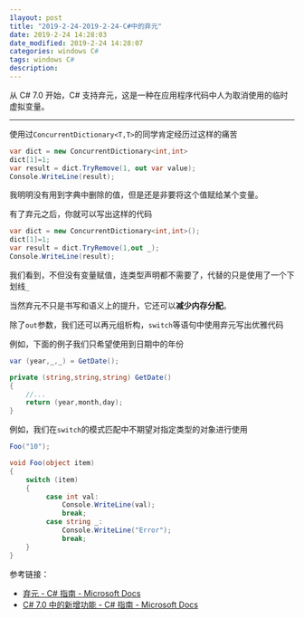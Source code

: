 ```yaml
---
1layout: post
title: "2019-2-24-2019-2-24-C#中的弃元"
date: 2019-2-24 14:28:03
date_modified: 2019-2-24 14:28:07
categories: windows C#
tags: windows C#
description: 
---
```


从 C# 7.0 开始，C# 支持弃元，这是一种在应用程序代码中人为取消使用的临时虚拟变量。

-----

使用过`ConcurrentDictionary<T,T>`的同学肯定经历过这样的痛苦

```c#
var dict = new ConcurrentDictionary<int,int>
dict[1]=1;
var result = dict.TryRemove(1, out var value);
Console.WriteLine(result);
```

我明明没有用到字典中删除的值，但是还是非要将这个值赋给某个变量。

有了弃元之后，你就可以写出这样的代码

```C#
var dict = new ConcurrentDictionary<int,int>();
dict[1]=1;
var result = dict.TryRemove(1,out _);
Console.WriteLine(result);
```

我们看到，不但没有变量赋值，连类型声明都不需要了，代替的只是使用了一个下划线`_`

当然弃元不只是书写和语义上的提升，它还可以**减少内存分配**。

除了`out`参数，我们还可以再元组析构，`switch`等语句中使用弃元写出优雅代码

例如，下面的例子我们只希望使用到日期中的年份

```c#
var (year,_,_) = GetDate();

private (string,string,string) GetDate()
{
	//...
    return (year,month,day);
}
```

例如，我们在`switch`的模式匹配中不期望对指定类型的对象进行使用

```c#
Foo("10");

void Foo(object item)
{
	switch (item)
	{
	     case int val:
             Console.WriteLine(val);
	         break;
	     case string _:
	         Console.WriteLine("Error");
	         break;
	}
}
```



参考链接：

- [弃元 - C# 指南 - Microsoft Docs](https://docs.microsoft.com/zh-cn/dotnet/csharp/discards)
- [C# 7.0 中的新增功能 - C# 指南 - Microsoft Docs](https://docs.microsoft.com/zh-cn/dotnet/csharp/whats-new/csharp-7#discards)



